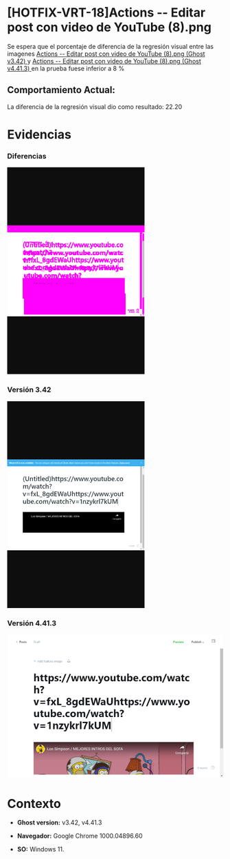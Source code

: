# [HOTFIX-VRT-18]Actions -- Editar post con video de YouTube (8).png

Se espera que el porcentaje de diferencia de la regresión visual entre las imagenes [Actions -- Editar post con video de YouTube (8).png (Ghost v3.42) ](https://raw.githubusercontent.com/j-albarracin-uniandes/pruebas-automatizadas/master/semana8/PruebasVRT/backstop_data/bitmaps_reference/backstop_default_Actions_--_Editar_post_con_video_de_YouTube_8png_0_document_0_phone.png) y [Actions -- Editar post con video de YouTube (8).png (Ghost v4.41.3) ](https://raw.githubusercontent.com/j-albarracin-uniandes/pruebas-automatizadas/master/semana8/PruebasVRT/v4/Actions%20--%20Editar%20post%20con%20video%20de%20YouTube%20(8).png)  en la prueba fuese inferior a 8 %

## Comportamiento Actual:

La diferencia de la regresión visual dio como resultado: 22.20

# Evidencias

### Diferencias 

![tmgDiff](https://raw.githubusercontent.com/j-albarracin-uniandes/pruebas-automatizadas/master/semana8/PruebasVRT/backstop_data/bitmaps_test/20220514-114921/failed_diff_backstop_default_Actions_--_Editar_post_con_video_de_YouTube_8png_0_document_0_phone.png)

### Versión 3.42

![imgV3](https://raw.githubusercontent.com/j-albarracin-uniandes/pruebas-automatizadas/master/semana8/PruebasVRT/backstop_data/bitmaps_reference/backstop_default_Actions_--_Editar_post_con_video_de_YouTube_8png_0_document_0_phone.png)

### Versión 4.41.3

![imgV4](https://raw.githubusercontent.com/j-albarracin-uniandes/pruebas-automatizadas/master/semana8/PruebasVRT/v4/Actions%20--%20Editar%20post%20con%20video%20de%20YouTube%20(8).png)

# Contexto

+ **Ghost version:** v3.42, v4.41.3

+ **Navegador:** Google Chrome 1000.04896.60

+ **SO:** Windows 11.

